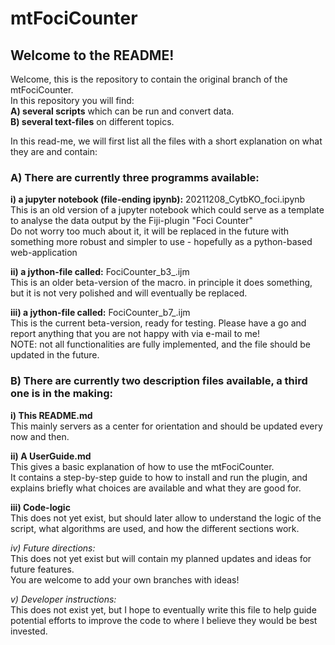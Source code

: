 # mtFociCounter
## Welcome to the README!

Welcome, this is the repository to contain the original branch of the mtFociCounter.  
In this repository you will find:  
**A) several scripts** which can be run and convert data.  
**B) several text-files** on different topics.  

In this read-me, we will first list all the files with a short explanation on what they are and contain:

### A) There are currently three programms available:

**i) a jupyter notebook (file-ending ipynb):** 20211208_CytbKO_foci.ipynb  
  This is an old version of a jupyter notebook which could serve as a template to analyse the data output by the Fiji-plugin "Foci Counter"  
  Do not worry too much about it, it will be replaced in the future with something more robust and simpler to use - hopefully as a python-based web-application

**ii) a jython-file called:** FociCounter_b3_.ijm  
  This is an older beta-version of the macro. in principle it does something, but it is not very polished and will eventually be replaced.  

**iii) a jython-file called:** FociCounter_b7_.ijm  
  This is the current beta-version, ready for testing. Please have a go and report anything that you are not happy with via e-mail to me!  
  NOTE: not all functionalities are fully implemented, and the file should be updated in the future.

### B) There are currently two description files available, a third one is in the making:

**i) This README.md**  
  This mainly servers as a center for orientation and should be updated every now and then.

**ii) A UserGuide.md**  
  This gives a basic explanation of how to use the mtFociCounter.  
  It contains a step-by-step guide to how to install and run the plugin, and explains briefly what choices are available and what they are good for.

**iii) Code-logic**  
  This does not yet exist, but should later allow to understand the logic of the script, what algorithms are used, and how the different sections work.
  
*iv) Future directions:*  
  This does not yet exist but will contain my planned updates and ideas for future features.  
  You are welcome to add your own branches with ideas!

*v) Developer instructions:*  
  This does not exist yet, but I hope to eventually write this file to help guide potential efforts to improve the code to where I believe they would be best invested.
